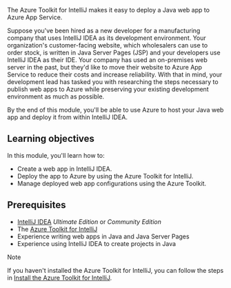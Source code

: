 The Azure Toolkit for IntelliJ makes it easy to deploy a Java web app to Azure App Service.

Suppose you've been hired as a new developer for a manufacturing company that uses IntelliJ IDEA as its development environment. Your organization's customer-facing website, which wholesalers can use to order stock, is written in Java Server Pages (JSP) and your developers use IntelliJ IDEA as their IDE. Your company has used an on-premises web server in the past, but they'd like to move their website to Azure App Service to reduce their costs and increase reliability. With that in mind, your development lead has tasked you with researching the steps necessary to publish web apps to Azure while preserving your existing development environment as much as possible.

By the end of this module, you'll be able to use Azure to host your Java web app and deploy it from within IntelliJ IDEA.

## Learning objectives

In this module, you'll learn how to:

- Create a web app in IntelliJ IDEA.
- Deploy the app to Azure by using the Azure Toolkit for IntelliJ.
- Manage deployed web app configurations using the Azure Toolkit.

## Prerequisites

- [IntelliJ IDEA](https://www.jetbrains.com/idea/) *Ultimate Edition* or *Community Edition*
- The [Azure Toolkit for IntelliJ](/azure/developer/java/toolkit-for-intellij/)
- Experience writing web apps in Java and Java Server Pages
- Experience using IntelliJ IDEA to create projects in Java

> [!NOTE]
>
> If you haven't installed the Azure Toolkit for IntelliJ, you can follow the steps in [Install the Azure Toolkit for IntelliJ](/azure/developer/java/toolkit-for-intellij/install-toolkit).